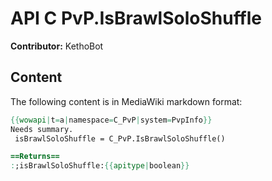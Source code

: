 # API C PvP.IsBrawlSoloShuffle

**Contributor:** KethoBot

## Content

The following content is in MediaWiki markdown format:

```mediawiki
{{wowapi|t=a|namespace=C_PvP|system=PvpInfo}}
Needs summary.
 isBrawlSoloShuffle = C_PvP.IsBrawlSoloShuffle()

==Returns==
:;isBrawlSoloShuffle:{{apitype|boolean}}
```